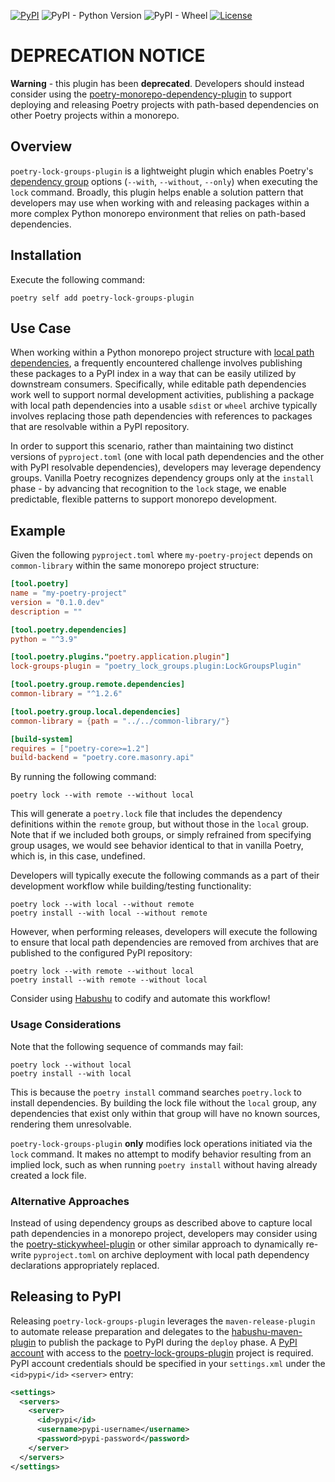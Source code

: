 [![PyPI](https://img.shields.io/pypi/v/poetry-lock-groups-plugin)](https://pypi.org/project/poetry-lock-group-plugin/)
![PyPI - Python Version](https://img.shields.io/pypi/pyversions/poetry-lock-groups-plugin)
![PyPI - Wheel](https://img.shields.io/pypi/wheel/poetry-lock-groups-plugin)
[![License](https://img.shields.io/github/license/mashape/apistatus.svg)](https://opensource.org/licenses/mit)

# DEPRECATION NOTICE

**Warning** - this plugin has been **deprecated**.  Developers should instead consider using the [poetry-monorepo-dependency-plugin](https://bitbucket.org/cpointe/poetry-monorepo-dependency-plugin/) 
to support deploying and releasing Poetry projects with path-based dependencies on other Poetry projects within a monorepo.

## Overview

`poetry-lock-groups-plugin` is a lightweight plugin which enables Poetry's [dependency group](https://python-poetry.org/docs/managing-dependencies/#dependency-groups) options 
(`--with`, `--without`, `--only`) when executing the `lock` command.  Broadly, this plugin helps enable a solution pattern that developers may use when working with and releasing 
packages within a more complex Python monorepo environment that relies on path-based dependencies.

## Installation

Execute the following command:
```shell
poetry self add poetry-lock-groups-plugin
```

## Use Case

When working within a Python monorepo project structure with [local path dependencies](https://python-poetry.org/docs/dependency-specification/#path-dependencies), a frequently encountered challenge involves publishing these packages to a PyPI index in a way that can be easily utilized by downstream consumers.  Specifically, while editable path dependencies work well to support normal development activities, publishing a package with local path dependencies into a usable `sdist` or `wheel` archive typically involves replacing those path dependencies with references to packages that are resolvable within a PyPI repository.

In order to support this scenario, rather than maintaining two distinct versions of `pyproject.toml` (one with local path dependencies and the other with PyPI resolvable dependencies), developers may leverage dependency groups. Vanilla Poetry recognizes dependency groups only at the `install` phase - by advancing that recognition to the `lock` stage, we enable predictable, flexible patterns to support monorepo development.

## Example

Given the following `pyproject.toml` where `my-poetry-project` depends on `common-library` within the same monorepo project structure:
```toml
[tool.poetry]
name = "my-poetry-project"
version = "0.1.0.dev"
description = ""

[tool.poetry.dependencies]
python = "^3.9"

[tool.poetry.plugins."poetry.application.plugin"]
lock-groups-plugin = "poetry_lock_groups.plugin:LockGroupsPlugin"

[tool.poetry.group.remote.dependencies]
common-library = "^1.2.6"

[tool.poetry.group.local.dependencies]
common-library = {path = "../../common-library/"}

[build-system]
requires = ["poetry-core>=1.2"]
build-backend = "poetry.core.masonry.api"
```

By running the following command:

```shell
poetry lock --with remote --without local
```

This will generate a `poetry.lock` file that includes the dependency definitions within the `remote` group, but without those in the `local` group.  Note that if we included both groups, or simply refrained from specifying group usages, we would see behavior 
identical to that in vanilla Poetry, which is, in this case, undefined. 

Developers will typically execute the following commands as a part of their development workflow while building/testing functionality:
```shell
poetry lock --with local --without remote
poetry install --with local --without remote
```
However, when performing releases, developers will execute the following to ensure that local path dependencies are removed from archives that are published to the configured PyPI repository:
```shell
poetry lock --with remote --without local
poetry install --with remote --without local
```

Consider using [Habushu](https://bitbucket.org/cpointe/habushu/) to codify and automate this workflow!

### Usage Considerations 

Note that the following sequence of commands may fail:
```shell
poetry lock --without local
poetry install --with local
```
This is because the `poetry install` command searches `poetry.lock` to install dependencies. By building the lock file without the `local` group, any dependencies that exist only within that group will have no known sources, rendering them unresolvable.

`poetry-lock-groups-plugin` **only** modifies lock operations initiated via the `lock` command.  It makes no attempt to modify behavior resulting from an implied lock, such as when running `poetry install` without having already created a lock file.

### Alternative Approaches

Instead of using dependency groups as described above to capture local path dependencies in a monorepo project, developers may consider using the [poetry-stickywheel-plugin](https://pypi.org/project/poetry-stickywheel-plugin/) or other similar approach to dynamically re-write `pyproject.toml` on archive deployment with local path dependency declarations appropriately replaced. 

## Releasing to PyPI

Releasing `poetry-lock-groups-plugin` leverages the `maven-release-plugin` to automate release preparation and delegates to the [habushu-maven-plugin](https://bitbucket.org/cpointe/habushu) to publish the package to PyPI during the `deploy` phase.  A [PyPI account](https://pypi.org/account/register/) with access to the [poetry-lock-groups-plugin](https://pypi.org/project/poetry-lock-groups-plugin/) project is required. PyPI account credentials should be specified in your `settings.xml` under the `<id>pypi</id>` `<server>` entry:

```xml
<settings>
  <servers>
    <server>
      <id>pypi</id>
      <username>pypi-username</username>
      <password>pypi-password</password>
    </server>
  </servers>
</settings>
```
